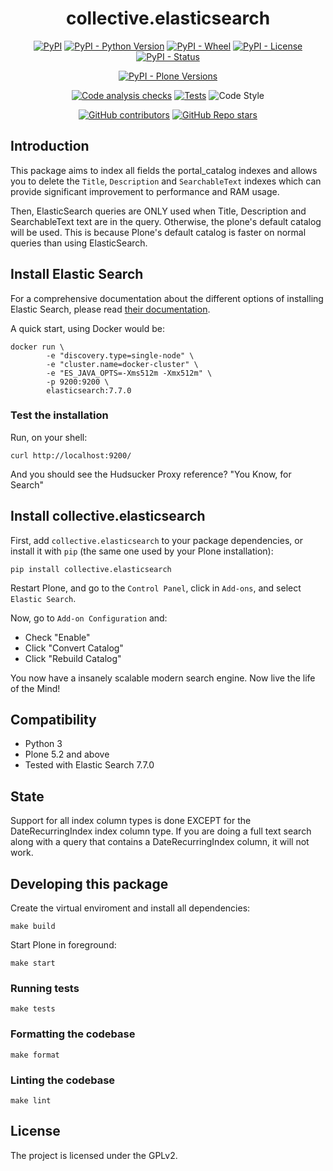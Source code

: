 <h1 align="center">collective.elasticsearch</h1>

<div align="center">

[![PyPI](https://img.shields.io/pypi/v/collective.elasticsearch/5.0.0a2)](https://pypi.org/project/collective.elasticsearch/)
[![PyPI - Python Version](https://img.shields.io/pypi/pyversions/collective.elasticsearch/5.0.0a2)](https://pypi.org/project/collective.elasticsearch/)
[![PyPI - Wheel](https://img.shields.io/pypi/wheel/collective.elasticsearch/5.0.0a2)](https://pypi.org/project/collective.elasticsearch/)
[![PyPI - License](https://img.shields.io/pypi/l/collective.elasticsearch/5.0.0a2)](https://pypi.org/project/collective.elasticsearch/)
[![PyPI - Status](https://img.shields.io/pypi/status/collective.elasticsearch/5.0.0a2)](https://pypi.org/project/collective.elasticsearch/)


[![PyPI - Plone Versions](https://img.shields.io/pypi/frameworkversions/plone/collective.elasticsearch/5.0.0a2)](https://pypi.org/project/collective.elasticsearch/)

[![Code analysis checks](https://github.com/collective/collective.elasticsearch/actions/workflows/code-analysis.yml/badge.svg)](https://github.com/collective/collective.elasticsearch/actions/workflows/code-analysis.yml)
[![Tests](https://github.com/collective/collective.elasticsearch/actions/workflows/tests.yml/badge.svg)](https://github.com/collective/collective.elasticsearch/actions/workflows/tests.yml)
![Code Style](https://img.shields.io/badge/Code%20Style-Black-000000)

[![GitHub contributors](https://img.shields.io/github/contributors/collective/collective.elasticsearch)](https://github.com/collective/collective.elasticsearch)
[![GitHub Repo stars](https://img.shields.io/github/stars/collective/collective.elasticsearch?style=social)](https://github.com/collective/collective.elasticsearch)

</div>

## Introduction

This package aims to index all fields the portal_catalog indexes and allows you to delete the `Title`, `Description` and `SearchableText` indexes which can provide significant improvement to performance and RAM usage.

Then, ElasticSearch queries are ONLY used when Title, Description and SearchableText text are in the query. Otherwise, the plone's default catalog will be used. This is because Plone's default catalog is faster on normal queries than using ElasticSearch.


## Install Elastic Search

For a comprehensive documentation about the different options of installing Elastic Search, please read [their documentation](https://www.elastic.co/guide/en/elasticsearch/reference/7.7/install-elasticsearch.html).

A quick start, using Docker would be:

```shell
docker run \
		-e "discovery.type=single-node" \
		-e "cluster.name=docker-cluster" \
		-e "ES_JAVA_OPTS=-Xms512m -Xmx512m" \
		-p 9200:9200 \
		elasticsearch:7.7.0
```

### Test the installation

Run, on your shell:

```shell
curl http://localhost:9200/
```
And you should see the Hudsucker Proxy reference? "You Know, for Search"

## Install collective.elasticsearch

First, add `collective.elasticsearch` to your package dependencies, or install it with `pip` (the same one used by your Plone installation):

```shell
pip install collective.elasticsearch
```

Restart Plone, and go to the `Control Panel`, click in `Add-ons`, and select `Elastic Search`.

Now, go to `Add-on Configuration` and:

- Check "Enable"
- Click "Convert Catalog"
- Click "Rebuild Catalog"

You now have a insanely scalable modern search engine. Now live the life of the Mind!


## Compatibility

- Python 3
- Plone 5.2 and above
- Tested with Elastic Search 7.7.0

## State

Support for all index column types is done EXCEPT for the DateRecurringIndex index column type. If you are doing a full text search along with a query that contains a DateRecurringIndex column, it will not work.


## Developing this package

Create the virtual enviroment and install all dependencies:

```shell
make build
```

Start Plone in foreground:

```shell
make start
```


### Running tests

```shell
make tests
```


### Formatting the codebase

```shell
make format
```

### Linting the codebase

```shell
make lint
```

## License

The project is licensed under the GPLv2.
